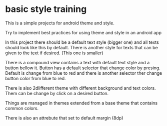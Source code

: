 # basic style training
This is a simple projects for android theme and style.

Try to implement best practices for using theme and style in an android app

In this project there should be a default text style (bigger one) and all texts should look like this by default. There is another style for texts that can be given to the text if desired. (This one is smaller)

There is a compound view contains a text with default text style and a button bellow it. Button has a default selector that change color by presing. Default is change from blue to red and there is another selector ther change button color from blue to red.

There is also 2dlifferent theme with different background and text colors. Them can be change by click on a desired button.

Things are managed in themes extended from a base theme that contains common colors.

There is also an attrebute that set to default margin (8dp)
